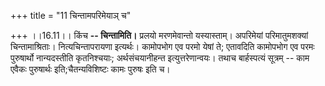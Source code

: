 +++
title = "11 चिन्तामपरिमेयाञ् च"

+++
।।16.11।। किंच **-- चिन्तामिति।** प्रलयो मरणमेवान्तो यस्यास्ताम्।
अपरिमेयां परिमातुमशक्यां चिन्तामाश्रिताः। नित्यचिन्तापरायणा इत्यर्थः।
कामोपभोग एव परमो येषां ते; एतावदिति कामोपभोग एव परमः पुरुषार्थो
नान्यदस्तीति कृतनिश्चयाः; अर्थसंचयानीहन्त इत्युत्तरेणान्वयः। तथाच
बार्हस्पत्यं सूत्रम् -- काम एवैकः पुरुषार्थः इति;चैतन्यविशिष्टः कामः
पुरुषः इति च।
